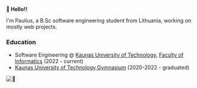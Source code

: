 **👋 Hello!!**

I'm Paulius, a B.Sc software engineering student from Lithuania, working on mostly web projects.

### Education

- Software Engineering @ [Kaunas University of Technology](https://en.ktu.edu/), [Faculty of Informatics](https://fi.ktu.edu/) (2022 - current)
- [Kaunas University of Technology Gymnasium](https://www.ktug.lt/wp-content/uploads/2022/02/KTUG-profile-2022-02.pdf) (2020-2022 - graduated)

![:eyes:](https://komarev.com/ghpvc/?username=TheOnlyGhostwolf&color=green)
